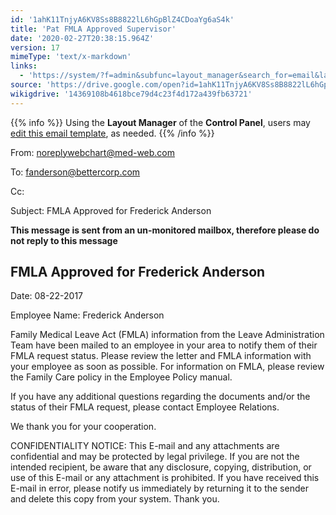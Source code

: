 ```yaml
---
id: '1ahK11TnjyA6KV8Ss8B8822lL6hGpBlZ4CDoaYg6aS4k'
title: 'Pat FMLA Approved Supervisor'
date: '2020-02-27T20:38:15.964Z'
version: 17
mimeType: 'text/x-markdown'
links:
  - 'https://system/?f=admin&subfunc=layout_manager&search_for=email&layout_search=Go&lv_layout_manager_limit=0&opp=edit&doc_type=EFAS&old_module=Email&old_name=Pat+FMLA+Approved+Supervisor&active=0'
source: 'https://drive.google.com/open?id=1ahK11TnjyA6KV8Ss8B8822lL6hGpBlZ4CDoaYg6aS4k'
wikigdrive: '14369108b4618bce79d4c23f4d172a439fb63721'
---
```

{{% info %}}
Using the **Layout Manager** of the **Control Panel**, users may [edit this email template](https://system/?f=admin&subfunc=layout_manager&search_for=email&layout_search=Go&lv_layout_manager_limit=0&opp=edit&doc_type=EFAS&old_module=Email&old_name=Pat+FMLA+Approved+Supervisor&active=0), as needed.
{{% /info %}}

From: noreplywebchart@med-web.com

To: fanderson@bettercorp.com

Cc:

Subject: FMLA Approved for Frederick Anderson

****This message is sent from an un-monitored mailbox, therefore please do not reply to this message****

## FMLA Approved for Frederick Anderson

Date: 08-22-2017

Employee Name: Frederick Anderson

Family Medical Leave Act (FMLA) information from the Leave Administration Team have been mailed to an employee in your area to notify them of their FMLA request status. Please review the letter and FMLA information with your employee as soon as possible. For information on FMLA, please review the Family Care policy in the Employee Policy manual.

If you have any additional questions regarding the documents and/or the status of their FMLA request, please contact Employee Relations.

We thank you for your cooperation.

CONFIDENTIALITY NOTICE: This E-mail and any attachments are confidential and may be protected by legal privilege. If you are not the intended recipient, be aware that any disclosure, copying, distribution, or use of this E-mail or any attachment is prohibited. If you have received this E-mail in error, please notify us immediately by returning it to the sender and delete this copy from your system. Thank you.
